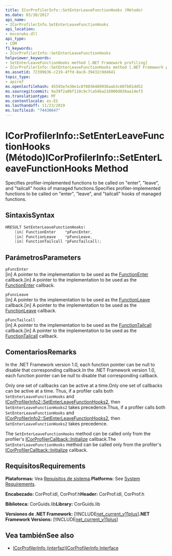 ```yaml
---
title: ICorProfilerInfo::SetEnterLeaveFunctionHooks (Método)
ms.date: 03/30/2017
api_name:
- ICorProfilerInfo.SetEnterLeaveFunctionHooks
api_location:
- mscorwks.dll
api_type:
- COM
f1_keywords:
- ICorProfilerInfo::SetEnterLeaveFunctionHooks
helpviewer_keywords:
- SetEnterLeaveFunctionHooks method [.NET Framework profiling]
- ICorProfilerInfo::SetEnterLeaveFunctionHooks method [.NET Framework profiling]
ms.assetid: 72399636-c219-4ffd-8ac8-39432c9d4641
topic_type:
- apiref
ms.openlocfilehash: 45593e7e30e1c8f8036489936aab3c607b01dd52
ms.sourcegitcommit: 9a39f2a06f110c9c7ca54ba216900d038aa14ef3
ms.translationtype: MT
ms.contentlocale: es-ES
ms.lasthandoff: 11/23/2019
ms.locfileid: "74438647"
---
```

# <a name="icorprofilerinfosetenterleavefunctionhooks-method"></a><span data-ttu-id="9eb34-102">ICorProfilerInfo::SetEnterLeaveFunctionHooks (Método)</span><span class="sxs-lookup"><span data-stu-id="9eb34-102">ICorProfilerInfo::SetEnterLeaveFunctionHooks Method</span></span>
<span data-ttu-id="9eb34-103">Specifies profiler-implemented functions to be called on "enter", "leave", and "tailcall" hooks of managed functions.</span><span class="sxs-lookup"><span data-stu-id="9eb34-103">Specifies profiler-implemented functions to be called on "enter", "leave", and "tailcall" hooks of managed functions.</span></span>  
  
## <a name="syntax"></a><span data-ttu-id="9eb34-104">Sintaxis</span><span class="sxs-lookup"><span data-stu-id="9eb34-104">Syntax</span></span>  
  
```cpp  
HRESULT SetEnterLeaveFunctionHooks(  
    [in] FunctionEnter    *pFuncEnter,  
    [in] FunctionLeave    *pFuncLeave,  
    [in] FunctionTailcall *pFuncTailcall);  
```  
  
## <a name="parameters"></a><span data-ttu-id="9eb34-105">Parámetros</span><span class="sxs-lookup"><span data-stu-id="9eb34-105">Parameters</span></span>  
 `pFuncEnter`  
 <span data-ttu-id="9eb34-106">[in] A pointer to the implementation to be used as the [FunctionEnter](../../../../docs/framework/unmanaged-api/profiling/functionenter-function.md) callback.</span><span class="sxs-lookup"><span data-stu-id="9eb34-106">[in] A pointer to the implementation to be used as the [FunctionEnter](../../../../docs/framework/unmanaged-api/profiling/functionenter-function.md) callback.</span></span>  
  
 `pFuncLeave`  
 <span data-ttu-id="9eb34-107">[in] A pointer to the implementation to be used as the [FunctionLeave](../../../../docs/framework/unmanaged-api/profiling/functionleave-function.md) callback.</span><span class="sxs-lookup"><span data-stu-id="9eb34-107">[in] A pointer to the implementation to be used as the [FunctionLeave](../../../../docs/framework/unmanaged-api/profiling/functionleave-function.md) callback.</span></span>  
  
 `pFuncTailcall`  
 <span data-ttu-id="9eb34-108">[in] A pointer to the implementation to be used as the [FunctionTailcall](../../../../docs/framework/unmanaged-api/profiling/functiontailcall-function.md) callback.</span><span class="sxs-lookup"><span data-stu-id="9eb34-108">[in] A pointer to the implementation to be used as the [FunctionTailcall](../../../../docs/framework/unmanaged-api/profiling/functiontailcall-function.md) callback.</span></span>  
  
## <a name="remarks"></a><span data-ttu-id="9eb34-109">Comentarios</span><span class="sxs-lookup"><span data-stu-id="9eb34-109">Remarks</span></span>  
 <span data-ttu-id="9eb34-110">In the .NET Framework version 1.0, each function pointer can be null to disable that corresponding callback.</span><span class="sxs-lookup"><span data-stu-id="9eb34-110">In the .NET Framework version 1.0, each function pointer can be null to disable that corresponding callback.</span></span>  
  
 <span data-ttu-id="9eb34-111">Only one set of callbacks can be active at a time.</span><span class="sxs-lookup"><span data-stu-id="9eb34-111">Only one set of callbacks can be active at a time.</span></span> <span data-ttu-id="9eb34-112">Thus, if a profiler calls both `SetEnterLeaveFunctionHooks` and [ICorProfilerInfo2::SetEnterLeaveFunctionHooks2](../../../../docs/framework/unmanaged-api/profiling/icorprofilerinfo2-setenterleavefunctionhooks2-method.md), then `SetEnterLeaveFunctionHooks2` takes precedence.</span><span class="sxs-lookup"><span data-stu-id="9eb34-112">Thus, if a profiler calls both `SetEnterLeaveFunctionHooks` and [ICorProfilerInfo2::SetEnterLeaveFunctionHooks2](../../../../docs/framework/unmanaged-api/profiling/icorprofilerinfo2-setenterleavefunctionhooks2-method.md), then `SetEnterLeaveFunctionHooks2` takes precedence.</span></span>  
  
 <span data-ttu-id="9eb34-113">The `SetEnterLeaveFunctionHooks` method can be called only from the profiler's [ICorProfilerCallback::Initialize](../../../../docs/framework/unmanaged-api/profiling/icorprofilercallback-initialize-method.md) callback.</span><span class="sxs-lookup"><span data-stu-id="9eb34-113">The `SetEnterLeaveFunctionHooks` method can be called only from the profiler's [ICorProfilerCallback::Initialize](../../../../docs/framework/unmanaged-api/profiling/icorprofilercallback-initialize-method.md) callback.</span></span>  
  
## <a name="requirements"></a><span data-ttu-id="9eb34-114">Requisitos</span><span class="sxs-lookup"><span data-stu-id="9eb34-114">Requirements</span></span>  
 <span data-ttu-id="9eb34-115">**Plataformas:** Vea [Requisitos de sistema](../../../../docs/framework/get-started/system-requirements.md).</span><span class="sxs-lookup"><span data-stu-id="9eb34-115">**Platforms:** See [System Requirements](../../../../docs/framework/get-started/system-requirements.md).</span></span>  
  
 <span data-ttu-id="9eb34-116">**Encabezado:** CorProf.idl, CorProf.h</span><span class="sxs-lookup"><span data-stu-id="9eb34-116">**Header:** CorProf.idl, CorProf.h</span></span>  
  
 <span data-ttu-id="9eb34-117">**Biblioteca:** CorGuids.lib</span><span class="sxs-lookup"><span data-stu-id="9eb34-117">**Library:** CorGuids.lib</span></span>  
  
 <span data-ttu-id="9eb34-118">**Versiones de .NET Framework:** [!INCLUDE[net_current_v11plus](../../../../includes/net-current-v11plus-md.md)]</span><span class="sxs-lookup"><span data-stu-id="9eb34-118">**.NET Framework Versions:** [!INCLUDE[net_current_v11plus](../../../../includes/net-current-v11plus-md.md)]</span></span>  
  
## <a name="see-also"></a><span data-ttu-id="9eb34-119">Vea también</span><span class="sxs-lookup"><span data-stu-id="9eb34-119">See also</span></span>

- [<span data-ttu-id="9eb34-120">ICorProfilerInfo (interfaz)</span><span class="sxs-lookup"><span data-stu-id="9eb34-120">ICorProfilerInfo Interface</span></span>](../../../../docs/framework/unmanaged-api/profiling/icorprofilerinfo-interface.md)
